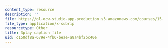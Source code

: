 ```yaml
---
content_type: resource
description: ''
file: https://ol-ocw-studio-app-production.s3.amazonaws.com/courses/15-071-the-analytics-edge-spring-2017/c150df8a679e4fb6beaea8a4bf2bc40e_AByfsx3Dkek.srt
file_type: application/x-subrip
resourcetype: Other
title: 3play caption file
uid: c150df8a-679e-4fb6-beae-a8a4bf2bc40e
---
```

